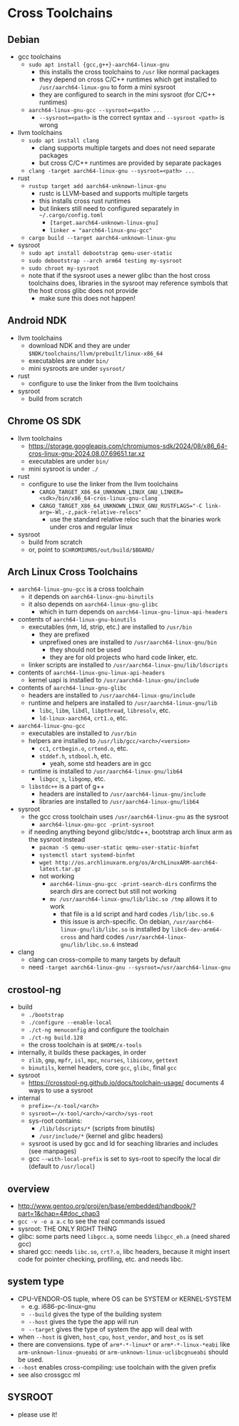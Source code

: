Cross Toolchains
================

## Debian

- gcc toolchains
  - `sudo apt install {gcc,g++}-aarch64-linux-gnu`
    - this installs the cross toolchains to `/usr` like normal packages
    - they depend on cross C/C++ runtimes which get installed to
      `/usr/aarch64-linux-gnu` to form a mini sysroot
    - they are configured to search in the mini sysroot (for C/C++ runtimes)
  - `aarch64-linux-gnu-gcc --sysroot=<path> ...`
    - `--sysroot=<path>` is the correct syntax and `--sysroot <path>` is wrong
- llvm toolchains
  - `sudo apt install clang`
    - clang supports multiple targets and does not need separate packages
    - but cross C/C++ runtimes are provided by separate packages
  - `clang -target aarch64-linux-gnu --sysroot=<path> ...`
- rust
  - `rustup target add aarch64-unknown-linux-gnu`
    - rustc is LLVM-based and supports multiple targets
    - this installs cross rust runtimes
    - but linkers still need to configured separately in `~/.cargo/config.toml`
      - `[target.aarch64-unknown-linux-gnu]`
      - `linker = "aarch64-linux-gnu-gcc"`
  - `cargo build --target aarch64-unknown-linux-gnu`
- sysroot
  - `sudo apt install debootstrap qemu-user-static`
  - `sudo debootstrap --arch arm64 testing my-sysroot`
  - `sudo chroot my-sysroot`
  - note that if the sysroot uses a newer glibc than the host cross toolchains
    does, libraries in the sysroot may reference symbols that the host cross
    glibc does not provide
    - make sure this does not happen!

## Android NDK

- llvm toolchains
  - download NDK and they are under `$NDK/toolchains/llvm/prebuilt/linux-x86_64`
  - executables are under `bin/`
  - mini sysroots are under `sysroot/`
- rust
  - configure to use the linker from the llvm toolchains
- sysroot
  - build from scratch

## Chrome OS SDK

- llvm toolchains
  - <https://storage.googleapis.com/chromiumos-sdk/2024/08/x86_64-cros-linux-gnu-2024.08.07.69651.tar.xz>
  - executables are under `bin/`
  - mini sysroot is under `./`
- rust
  - configure to use the linker from the llvm toolchains
    - `CARGO_TARGET_X86_64_UNKNOWN_LINUX_GNU_LINKER=<sdk>/bin/x86_64-cros-linux-gnu-clang`
    - `CARGO_TARGET_X86_64_UNKNOWN_LINUX_GNU_RUSTFLAGS="-C link-arg=-Wl,-z,pack-relative-relocs"`
      - use the standard relative reloc such that the binaries work under cros
        and regular linux
- sysroot
  - build from scratch
  - or, point to `$CHROMIUMOS/out/build/$BOARD/`

## Arch Linux Cross Toolchains

- `aarch64-linux-gnu-gcc` is a cross toolchain
  - it depends on `aarch64-linux-gnu-binutils`
  - it also depends on `aarch64-linux-gnu-glibc`
    - which in turn depends on `aarch64-linux-gnu-linux-api-headers`
- contents of `aarch64-linux-gnu-binutils`
  - executables (nm, ld, strip, etc.) are installed to `/usr/bin`
    - they are prefixed
    - unprefixed ones are installed to `/usr/aarch64-linux-gnu/bin`
      - they should not be used
      - they are for old projects who hard code linker, etc.
  - linker scripts are installed to `/usr/aarch64-linux-gnu/lib/ldscripts`
- contents of `aarch64-linux-gnu-linux-api-headers`
  - kernel uapi is installed to `/usr/aarch64-linux-gnu/include`
- contents of `aarch64-linux-gnu-glibc`
  - headers are installed to `/usr/aarch64-linux-gnu/include`
  - runtime and helpers are installed to `/usr/aarch64-linux-gnu/lib`
    - `libc`, `libm`, `libdl`, `libpthread`, `libresolv`, etc.
    - `ld-linux-aarch64`, `crt1.o`, etc.
- `aarch64-linux-gnu-gcc`
  - executables are installed to `/usr/bin`
  - helpers are installed to `/usr/lib/gcc/<arch>/<version>`
    - `cc1`, `crtbegin.o`, `crtend.o`, etc.
    - `stddef.h`, `stdbool.h`, etc.
      - yeah, some std headers are in gcc
  - runtime is installed to `/usr/aarch64-linux-gnu/lib64`
    - `libgcc_s`, `libgomp`, etc.
  - `libstdc++` is a part of g++
    - headers are installed to `/usr/aarch64-linux-gnu/include`
    - libraries are installed to `/usr/aarch64-linux-gnu/lib64`
- sysroot
  - the gcc cross toolchain uses `/usr/aarch64-linux-gnu` as the sysroot
    - `aarch64-linux-gnu-gcc -print-sysroot`
  - if needing anything beyond glibc/stdc++, bootstrap arch linux arm as the
    sysroot instead
    - `pacman -S qemu-user-static qemu-user-static-binfmt`
    - `systemctl start systemd-binfmt`
    - `wget http://os.archlinuxarm.org/os/ArchLinuxARM-aarch64-latest.tar.gz`
    - not working
      - `aarch64-linux-gnu-gcc -print-search-dirs` confirms the search dirs
         are correct but still not working
      - `mv /usr/aarch64-linux-gnu/lib/libc.so /tmp` allows it to work
        - that file is a ld script and hard codes `/lib/libc.so.6`
        - this issue is arch-specific.  On debian,
          `/usr/aarch64-linux-gnu/lib/libc.so` is installed by
          `libc6-dev-arm64-cross` and hard codes
          `/usr/aarch64-linux-gnu/lib/libc.so.6` instead
- clang
  - clang can cross-compile to many targets by default
  - need `-target aarch64-linux-gnu --sysroot=/usr/aarch64-linux-gnu`

## crostool-ng

- build
  - `./bootstrap`
  - `./configure --enable-local`
  - `./ct-ng menuconfig` and configure the toolchain
  - `./ct-ng build.128`
  - the cross toolchain is at `$HOME/x-tools`
- internally, it builds these packages, in order
  - `zlib`, `gmp`, `mpfr`, `isl`, `mpc`, `ncurses`, `libiconv`, `gettext`
  - `binutils`, kernel headers, core `gcc`, `glibc`, final `gcc`
- sysroot
  - <https://crosstool-ng.github.io/docs/toolchain-usage/> documents 4 ways to
    use a sysroot
- internal
  - `prefix=~/x-tool/<arch>`
  - `sysroot=~/x-tool/<arch>/<arch>/sys-root`
  - sys-root contains:
    - `/lib/ldscripts/*` (scripts from binutils)
    - `/usr/include/*` (kernel and glibc headers)
  - sysroot is used by gcc and ld for seaching libraries and includes (see
    manpages)
  - gcc `--with-local-prefix` is set to sys-root to specify the local dir
    (default to `/usr/local`)

## overview

- <http://www.gentoo.org/proj/en/base/embedded/handbook/?part=1&chap=4#doc_chap3>
- `gcc -v -o a a.c` to see the real commands issued
- sysroot: THE ONLY RIGHT THING
- glibc: some parts need `libgcc.a`, some needs `libgcc_eh.a` (need shared gcc)
- shared gcc: needs `libc.so`, `crt?.o`, libc headers, because it might insert code
  for pointer checking, profiling, etc. and needs libc.

## system type

- CPU-VENDOR-OS tuple, where OS can be SYSTEM or KERNEL-SYSTEM
  - e.g. i686-pc-linux-gnu
  - `--build` gives the type of the building system
  - `--host` gives the type the app will run
  - `--target` gives the type of system the app will deal with
- when `--host` is given, `host_cpu`, `host_vendor`, and `host_os` is set
- there are convensions.  type of `arm*-*-linux*` or `arm*-*-linux-*eabi`
  like `arm-unknown-linux-gnueabi` or `arm-unknown-linux-uclibcgnueabi` should
  be used.
- `--host` enables cross-compiling: use toolchain with the given prefix
- see also crossgcc ml

## SYSROOT

- please use it!
